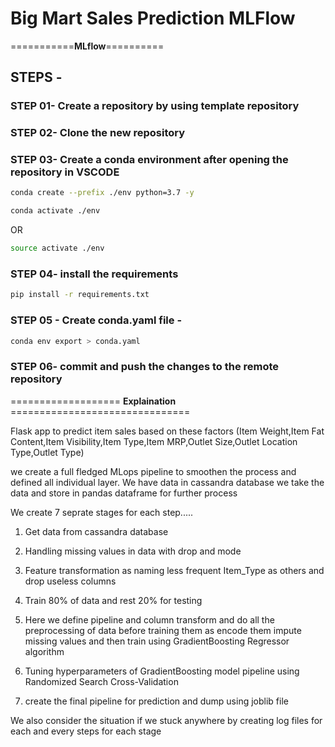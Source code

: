 # Big Mart Sales Prediction MLFlow

===========**MLflow**==========

## STEPS -

### STEP 01- Create a repository by using template repository

### STEP 02- Clone the new repository

### STEP 03- Create a conda environment after opening the repository in VSCODE

```bash
conda create --prefix ./env python=3.7 -y
```

```bash
conda activate ./env
```
OR
```bash
source activate ./env
```

### STEP 04- install the requirements
```bash
pip install -r requirements.txt
```

### STEP 05 - Create conda.yaml file -
```bash
conda env export > conda.yaml
```

### STEP 06- commit and push the changes to the remote repository

=================== **Explaination** ===============================

Flask app to predict item sales based on these factors (Item Weight,Item Fat Content,Item Visibility,Item Type,Item MRP,Outlet Size,Outlet Location Type,Outlet Type)

we create a full fledged MLops pipeline to smoothen the process and defined all individual layer. We have data in cassandra database we take the data and store in
pandas dataframe for further process

We create 7 seprate stages for each step.....

1) Get data from cassandra database
 
2) Handling missing values in data with drop and mode
 
3) Feature transformation as naming less frequent Item_Type as others and drop useless columns
 
4) Train 80% of data and rest 20% for testing 
 
5) Here we define pipeline and column transform and do all the preprocessing of data before training them as encode them impute missing values and then train
	using GradientBoosting Regressor algorithm 
  
6) Tuning hyperparameters of GradientBoosting model pipeline using Randomized Search Cross-Validation
  
7) create the final pipeline for prediction and dump using joblib file
 
We also consider the situation if we stuck anywhere by creating log files for each and every steps for each stage
